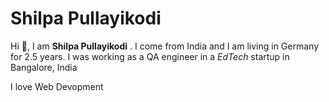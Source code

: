 # Shilpa Pullayikodi

Hi 👋, I am **Shilpa Pullayikodi** . I come from India and I am living in Germany for 2.5 years.
I was working as a QA engineer in a *EdTech* startup in Bangalore, India

I love Web Devopment 

